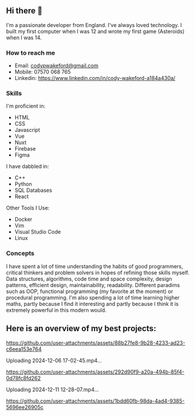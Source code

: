 ## Hi there 👋

I'm a passionate developer from England. I've always loved technology. I built my first computer when I was 12 and wrote my first game (Asteroids) when I was 14.

### How to reach me
- Email: codypwakeford@gmail.com
- Mobile: 07570 068 765
- Linkedin: https://www.linkedin.com/in/cody-wakeford-a184a430a/

### Skills 
I'm proficient in:
- HTML
- CSS
- Javascript
- Vue
- Nuxt
- Firebase
- Figma 
  
I have dabbled in:
- C++
- Python
- SQL Databases
- React
  
Other Tools I Use:
- Docker
- Vim
- Visual Studio Code
- Linux

### Concepts
I have spent a lot of time understanding the habits of good programmers, critical thinkers and problem solvers in hopes of refining those skills myself.
Data structures, algorithms, code time and space complexity, design patterns, efficient design, maintainability, readability. Different paradims such as OOP, functional programming (my favorite at the moment) or procedural programming. 
I'm also spending a lot of time learning higher maths, partly because I find it interesting and partly because I think it is extremely powerful in this modern would.

## Here is an overview of my best projects:


https://github.com/user-attachments/assets/88b27fe8-9b28-4233-ad23-c6eea153e764


Uploading 2024-12-06 17-02-45.mp4…



https://github.com/user-attachments/assets/292d90f9-a20a-494b-85f4-0d78fc8fd262


Uploading 2024-12-11 12-28-07.mp4…


https://github.com/user-attachments/assets/1bdd60fb-98da-4ad4-9385-5696ee26905c





